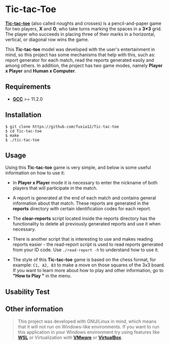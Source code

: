 # Tic-tac-Toe

**[Tic-tac-toe](https://tictactoebeast.com/post/what-is-tic-tac-toe-game/ "Tic-tac-toe")** (also called noughts and crosses) is a pencil-and-paper game for two players, **X** and **O**, who take turns marking the spaces in a **3×3** grid. The player who succeeds in placing three of their marks in a horizontal, vertical, or diagonal row wins the game.

This **Tic-tac-toe** model was developed with the user's entertainment in mind, so this project has some mechanisms that help with this, such as: report generator for each match, read the reports generated easily and among others. In addition, the project has two game modes, namely **Player x Player** and **Human x Computer**.

## Requirements

- **[GCC](https://gcc.gnu.org/)** >= 11.2.0

## Installation

```shell
$ git clone https://github.com/fuxia12/Tic-tac-toe
$ cd Tic-tac-toe
$ make
$ ./tic-tac-toe
```

## Usage

Using this **Tic-tac-toe** game is very simple, and below is some useful information on how to use it:

- In **Player x Player** mode it is necessary to enter the nickname of both players that will participate in the match.

- A report is generated at the end of each match and contains general information about that match. These reports are generated in the **reports** directory with certain identification codes for each report.

- The **clear-reports** script located inside the reports directory has the functionality to delete all previously generated reports and use it when necessary.

- There is another script that is interesting to use and makes reading reports easier - the read-report script is used to read reports generated from your ID code. Use `./read-report -h` to understand how to use it.

- The style of this **Tic-tac-toe** game is based on the chess format, for example: `C1, A2, B3` to make a move on those squares of the 3x3 board. If you want to learn more about how to play and other information, go to **"How to Play "** in the menu.

## Usability Test


## Other information

> This project was developed with GNU/Linux in mind, which means that it will not run on Windows-like environments. If you want to run this application in your Windows environment try using features like **[WSL](https://docs.microsoft.com/en-us/windows/wsl/install)** or Virtualization with **[VMware](https://customerconnect.vmware.com/downloads/#all_products)** or **[VirtualBox](https://www.virtualbox.org/wiki/Downloads)**.




